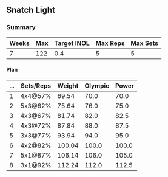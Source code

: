 ## Snatch Light

### Summary

Weeks | Max | Target INOL | Max Reps | Max Sets
--- | --- | --- | --- | ---
7 | 122 | 0.4 | 5 | 5

#### Plan

 ... | Sets/Reps | Weight | Olympic | Power
--- | --- | --- | --- | ---
1 | 4x4@57% | 69.54 | 70.0 | 70.0
2 | 5x3@62% | 75.64 | 76.0 | 75.0
3 | 4x3@67% | 81.74 | 82.0 | 82.5
4 | 4x3@72% | 87.84 | 88.0 | 87.5
5 | 3x3@77% | 93.94 | 94.0 | 95.0
6 | 4x2@82% | 100.04 | 100.0 | 100.0
7 | 5x1@87% | 106.14 | 106.0 | 105.0
8 | 3x1@92% | 112.24 | 112.0 | 112.5

